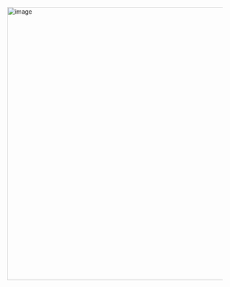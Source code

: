 <img width="1364" height="638" alt="image" src="https://github.com/user-attachments/assets/0685a5a9-875a-47d7-8f92-536baed401bd" />


